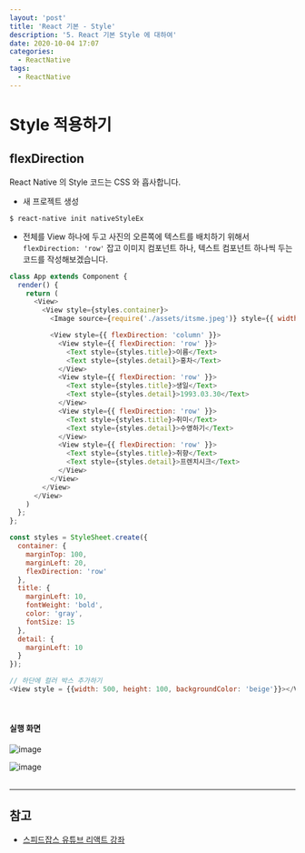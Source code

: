 ```yaml
---
layout: 'post'
title: 'React 기본 - Style'
description: '5. React 기본 Style 에 대하여'
date: 2020-10-04 17:07
categories:
  - ReactNative
tags:
  - ReactNative
---
```


# Style 적용하기
## flexDirection
React Native 의 Style 코드는 CSS 와 흡사합니다. 


* 새 프로젝트 생성
```
$ react-native init nativeStyleEx
```


* 전체를 View 하나에 두고 사진의 오른쪽에 텍스트를 배치하기 위해서 `flexDirection: 'row'` 잡고 이미지 컴포넌트 하나, 텍스트 컴포넌트 하나씩 두는 코드를 작성해보겠습니다.  

```javascript
class App extends Component {
  render() {
    return (
      <View>
        <View style={styles.container}>
          <Image source={require('./assets/itsme.jpeg')} style={{ width: 150, height: 150 }} />

          <View style={{ flexDirection: 'column' }}>
            <View style={{ flexDirection: 'row' }}>
              <Text style={styles.title}>이름</Text>
              <Text style={styles.detail}>홍차</Text>
            </View>
            <View style={{ flexDirection: 'row' }}>
              <Text style={styles.title}>생일</Text>
              <Text style={styles.detail}>1993.03.30</Text>
            </View>
            <View style={{ flexDirection: 'row' }}>
              <Text style={styles.title}>취미</Text>
              <Text style={styles.detail}>수영하기</Text>
            </View>
            <View style={{ flexDirection: 'row' }}>
              <Text style={styles.title}>취향</Text>
              <Text style={styles.detail}>프렌치시크</Text>
            </View>
          </View>
        </View>
      </View>
    )
  };
};
```


```javascript
const styles = StyleSheet.create({
  container: {
    marginTop: 100,
    marginLeft: 20,
    flexDirection: 'row'
  },
  title: {
    marginLeft: 10,
    fontWeight: 'bold',
    color: 'gray',
    fontSize: 15
  },
  detail: {
    marginLeft: 10
  }
});
```


```javascript
// 하단에 컬러 박스 추가하기
<View style = {{width: 500, height: 100, backgroundColor: 'beige'}}></View>
```
<br/>

#### 실행 화면 
![image](https://user-images.githubusercontent.com/57790541/95013080-b9530500-0678-11eb-97a9-3ae54682d8c0.png)


![image](https://user-images.githubusercontent.com/57790541/95013221-de944300-0679-11eb-92c9-56fdd316bdb1.png)
<br/><br/>


***
## 참고
* [스피드잡스 유튜브 리액트 강좌](https://youtu.be/Sr5UOR4llXY)
